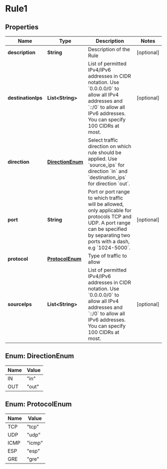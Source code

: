

# Rule1


## Properties

| Name | Type | Description | Notes |
|------------ | ------------- | ------------- | -------------|
|**description** | **String** | Description of the Rule |  [optional] |
|**destinationIps** | **List&lt;String&gt;** | List of permitted IPv4/IPv6 addresses in CIDR notation. Use &#x60;0.0.0.0/0&#x60; to allow all IPv4 addresses and &#x60;::/0&#x60; to allow all IPv6 addresses. You can specify 100 CIDRs at most. |  [optional] |
|**direction** | [**DirectionEnum**](#DirectionEnum) | Select traffic direction on which rule should be applied. Use &#x60;source_ips&#x60; for direction &#x60;in&#x60; and &#x60;destination_ips&#x60; for direction &#x60;out&#x60;. |  |
|**port** | **String** | Port or port range to which traffic will be allowed, only applicable for protocols TCP and UDP. A port range can be specified by separating two ports with a dash, e.g &#x60;1024-5000&#x60;. |  [optional] |
|**protocol** | [**ProtocolEnum**](#ProtocolEnum) | Type of traffic to allow |  |
|**sourceIps** | **List&lt;String&gt;** | List of permitted IPv4/IPv6 addresses in CIDR notation. Use &#x60;0.0.0.0/0&#x60; to allow all IPv4 addresses and &#x60;::/0&#x60; to allow all IPv6 addresses. You can specify 100 CIDRs at most. |  [optional] |



## Enum: DirectionEnum

| Name | Value |
|---- | -----|
| IN | &quot;in&quot; |
| OUT | &quot;out&quot; |



## Enum: ProtocolEnum

| Name | Value |
|---- | -----|
| TCP | &quot;tcp&quot; |
| UDP | &quot;udp&quot; |
| ICMP | &quot;icmp&quot; |
| ESP | &quot;esp&quot; |
| GRE | &quot;gre&quot; |




